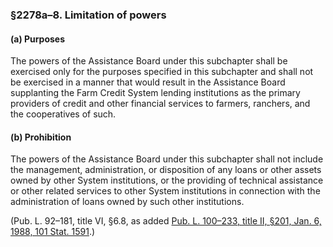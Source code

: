 ### §2278a–8. Limitation of powers ###

[]()

#### (a) Purposes ####

The powers of the Assistance Board under this subchapter shall be exercised only for the purposes specified in this subchapter and shall not be exercised in a manner that would result in the Assistance Board supplanting the Farm Credit System lending institutions as the primary providers of credit and other financial services to farmers, ranchers, and the cooperatives of such.

[]()

#### (b) Prohibition ####

The powers of the Assistance Board under this subchapter shall not include the management, administration, or disposition of any loans or other assets owned by other System institutions, or the providing of technical assistance or other related services to other System institutions in connection with the administration of loans owned by such other institutions.

(Pub. L. 92–181, title VI, §6.8, as added [Pub. L. 100–233, title II, §201, Jan. 6, 1988, 101 Stat. 1591](/statviewer.htm?volume=101&page=1591).)